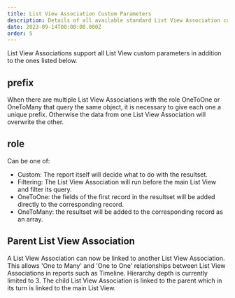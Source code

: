 ```yaml
---
title: List View Association Custom Parameters
description: Details of all available standard List View Association custom parameters
date: 2023-09-14T00:00:00.000Z
order: 5
---
```


List View Associations support all List View custom parameters in addition to the ones listed below.

## prefix

When there are multiple List View Associations with the role OneToOne or OneToMany that query the same object, it is necessary to give each one a unique prefix. Otherwise the data from one List View Association will overwrite the other.

## role

Can be one of:

- Custom: The report itself will decide what to do with the resultset.
- Filtering: The List View Association will run before the main List View and filter its query.
- OneToOne: the fields of the first record in the resultset will be added directly to the corresponding record.
- OneToMany: the resultset will be added to the corresponding record as an array.

## Parent List View Association
A List View Association can now be linked to another List View Association. This allows 'One to Many' and 'One to One' relationships between List View Associations in reports such as Timeline. Hierarchy depth is currently limited to 3.
The child List View Association is linked to the parent which in its turn is linked to the main List View. 

